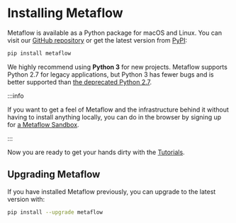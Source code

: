 # Installing Metaflow

Metaflow is available as a Python package for macOS and Linux. You can visit our [GitHub repository](https://github.com/Netflix/metaflow) or get the latest version from [PyPI](https://pypi.org/):

```bash
pip install metaflow
```

We highly recommend using **Python 3** for new projects. Metaflow supports Python 2.7 for legacy applications, but Python 3 has fewer bugs and is better supported than [the deprecated Python 2.7](http://pythonclock.org).

:::info

If you want to get a feel of Metaflow and the infrastructure behind it without having to install anything locally, you can
do in the browser by signing up for [a Metaflow Sandbox](https://outerbounds.com/docs/sandbox/).

:::


Now you are ready to get your hands dirty with the [Tutorials](tutorials/).

## Upgrading Metaflow

If you have installed Metaflow previously, you can upgrade to the latest version with:

```bash
pip install --upgrade metaflow
```
